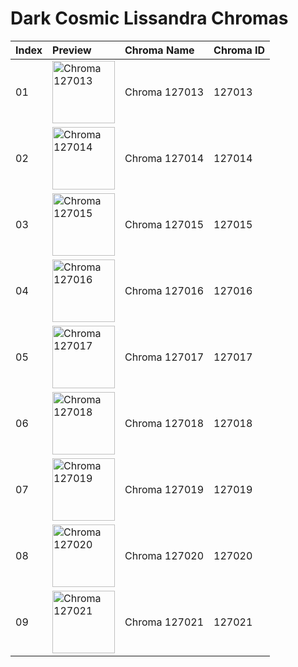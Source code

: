 # Dark Cosmic Lissandra Chromas

| Index | Preview | Chroma Name | Chroma ID |
|:---|:---|:---|:---|
| 01 | <img src='https://raw.communitydragon.org/latest/plugins/rcp-be-lol-game-data/global/default/v1/champion-chroma-images/127/127013.png' alt='Chroma 127013' width='100'> | Chroma 127013 | 127013 |
| 02 | <img src='https://raw.communitydragon.org/latest/plugins/rcp-be-lol-game-data/global/default/v1/champion-chroma-images/127/127014.png' alt='Chroma 127014' width='100'> | Chroma 127014 | 127014 |
| 03 | <img src='https://raw.communitydragon.org/latest/plugins/rcp-be-lol-game-data/global/default/v1/champion-chroma-images/127/127015.png' alt='Chroma 127015' width='100'> | Chroma 127015 | 127015 |
| 04 | <img src='https://raw.communitydragon.org/latest/plugins/rcp-be-lol-game-data/global/default/v1/champion-chroma-images/127/127016.png' alt='Chroma 127016' width='100'> | Chroma 127016 | 127016 |
| 05 | <img src='https://raw.communitydragon.org/latest/plugins/rcp-be-lol-game-data/global/default/v1/champion-chroma-images/127/127017.png' alt='Chroma 127017' width='100'> | Chroma 127017 | 127017 |
| 06 | <img src='https://raw.communitydragon.org/latest/plugins/rcp-be-lol-game-data/global/default/v1/champion-chroma-images/127/127018.png' alt='Chroma 127018' width='100'> | Chroma 127018 | 127018 |
| 07 | <img src='https://raw.communitydragon.org/latest/plugins/rcp-be-lol-game-data/global/default/v1/champion-chroma-images/127/127019.png' alt='Chroma 127019' width='100'> | Chroma 127019 | 127019 |
| 08 | <img src='https://raw.communitydragon.org/latest/plugins/rcp-be-lol-game-data/global/default/v1/champion-chroma-images/127/127020.png' alt='Chroma 127020' width='100'> | Chroma 127020 | 127020 |
| 09 | <img src='https://raw.communitydragon.org/latest/plugins/rcp-be-lol-game-data/global/default/v1/champion-chroma-images/127/127021.png' alt='Chroma 127021' width='100'> | Chroma 127021 | 127021 |
